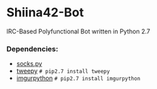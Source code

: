 # Shiina42-Bot
IRC-Based Polyfunctional Bot written in Python 2.7

### Dependencies:
- [socks.py](https://github.com/Anorov/PySocks/blob/master/socks.py)
- [tweepy](https://github.com/tweepy/tweepy) `# pip2.7 install tweepy`
- [imgurpython](https://github.com/Imgur/imgurpython) `# pip2.7 install imgurpython`
